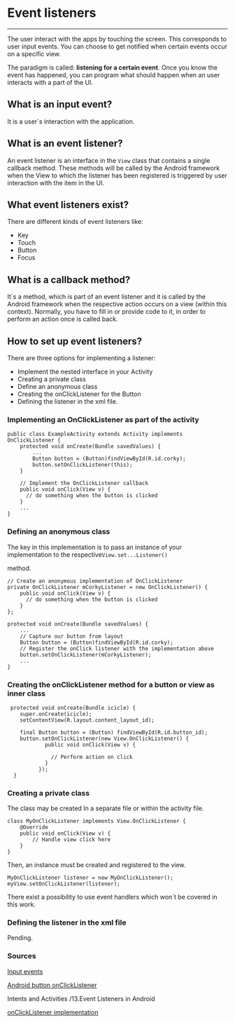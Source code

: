 # Event listeners

---

The user interact with the apps by touching the screen. This corresponds to user input events. You can choose to get notified when certain events occur on a specific view.

The paradigm is called: **listening for a certain event**. Once you know the event has happened, you can program what should happen when an user interacts with a part of the UI.

## What is an input event?

It is a user´s interaction with the application.

## What is an event listener?

An event listener is an interface in the `View` class that contains a single callback method. These methods will be called by the Android framework when the View to which the listener has been registered is triggered by user interaction with the item in the UI.

## What event listeners exist?

There are different kinds of event listeners like:

* Key
* Touch
* Button
* Focus

## What is a callback method?

It´s a method, which is part of an event listener and it is called by the Android framework when the respective action occurs on a view \(within this context\). Normally, you have to fill in or provide code to it, in order to perform an action once is called back.

## How to set up event listeners?

There are three options for implementing a listener:

* Implement the nested interface in your Activity
* Creating a private class
* Define an anonymous class
* Creating the onClickListener for the Button
* Defining the listener in the xml file.

### Implementing an OnClickListener as part of the activity

```
public class ExampleActivity extends Activity implements OnClickListener {
    protected void onCreate(Bundle savedValues) {
        ...
        Button button = (Button)findViewById(R.id.corky);
        button.setOnClickListener(this);
    }

    // Implement the OnClickListener callback
    public void onClick(View v) {
      // do something when the button is clicked
    }
    ...
}
```

### Defining an anonymous class

The key in this implementation is to pass  an instance of your implementation to the respective`View.set...Listener()`

method.

```
// Create an anonymous implementation of OnClickListener
private OnClickListener mCorkyListener = new OnClickListener() {
    public void onClick(View v) {
      // do something when the button is clicked
    }
};

protected void onCreate(Bundle savedValues) {
    ...
    // Capture our button from layout
    Button button = (Button)findViewById(R.id.corky);
    // Register the onClick listener with the implementation above
    button.setOnClickListener(mCorkyListener);
    ...
}
```

### Creating the onClickListener method for a button or view as inner class

```
 protected void onCreate(Bundle icicle) {
    super.onCreate(icicle);
    setContentView(R.layout.content_layout_id);

    final Button button = (Button) findViewById(R.id.button_id);
    button.setOnClickListener(new View.OnClickListener() {
            public void onClick(View v) {

              // Perform action on click   
            }
          });
  }
```

### Creating a private class

The class may be created In a separate file or within the activity file.

```
class MyOnClickListener implements View.OnClickListener {
    @Override           
    public void onClick(View v) {
        // Handle view click here           
    }
}
```

Then, an instance must be created and registered to the view.

```
MyOnClickListener listener = new MyOnClickListener();
myView.setOnClickListener(listener);
```

There exist a possibility to use event handlers which won´t be covered in this work.

### Defining the listener in the xml file

Pending.

### Sources

[Input events](https://developer.android.com/guide/topics/ui/ui-events.html#EventListeners%29)

[Android button onClickListener](http://stackoverflow.com/questions/16636752/android-button-onclicklistener%29)

Intents and Activities /13.Event Listeners in Android

[onClickListener implementation](http://stackoverflow.com/questions/11815101/view-onclicklistener-a-function-or-interface)

